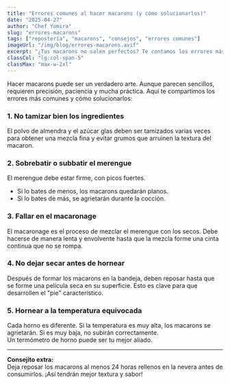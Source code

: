```yaml
---
title: "Errores comunes al hacer macarons (y cómo solucionarlos)"
date: "2025-04-27"
author: "Chef Yomira"
slug: "errores-macarons"
tags: ["repostería", "macarons", "consejos", "errores comunes"]
imageUrl: "/img/blog/errores-macarons.avif"
excerpt: "¿Tus macarons no salen perfectos? Te contamos los errores más frecuentes y cómo corregirlos para lograr esos pequeños dulces irresistibles."
classCol: "lg:col-span-5"
classMax: "max-w-2xl"
---
```


Hacer macarons puede ser un verdadero arte. Aunque parecen sencillos, requieren precisión, paciencia y mucha práctica. Aquí te compartimos los errores más comunes y cómo solucionarlos:

### 1. No tamizar bien los ingredientes
El polvo de almendra y el azúcar glas deben ser tamizados varias veces para obtener una mezcla fina y evitar grumos que arruinen la textura del macaron.

### 2. Sobrebatir o subbatir el merengue
El merengue debe estar firme, con picos fuertes.  
- Si lo bates de menos, los macarons quedarán planos.
- Si lo bates de más, se agrietarán durante la cocción.

### 3. Fallar en el macaronage
El macaronage es el proceso de mezclar el merengue con los secos. Debe hacerse de manera lenta y envolvente hasta que la mezcla forme una cinta continua que no se rompa.

### 4. No dejar secar antes de hornear
Después de formar los macarons en la bandeja, deben reposar hasta que se forme una película seca en su superficie. Esto es clave para que desarrollen el "pie" característico.

### 5. Hornear a la temperatura equivocada
Cada horno es diferente. Si la temperatura es muy alta, los macarons se agrietarán. Si es muy baja, no subirán correctamente.  
Un termómetro de horno puede ser tu mejor aliado.

---

**Consejito extra:**  
Deja reposar los macarons al menos 24 horas rellenos en la nevera antes de consumirlos. ¡Así tendrán mejor textura y sabor!

